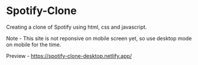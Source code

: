 # Spotify-Clone
Creating a clone of Spotify using html, css and javascript.

Note - This site is not reponsive on mobile screen yet, so use desktop mode on mobile for the time.

Preview - https://spotify-clone-desktop.netlify.app/
